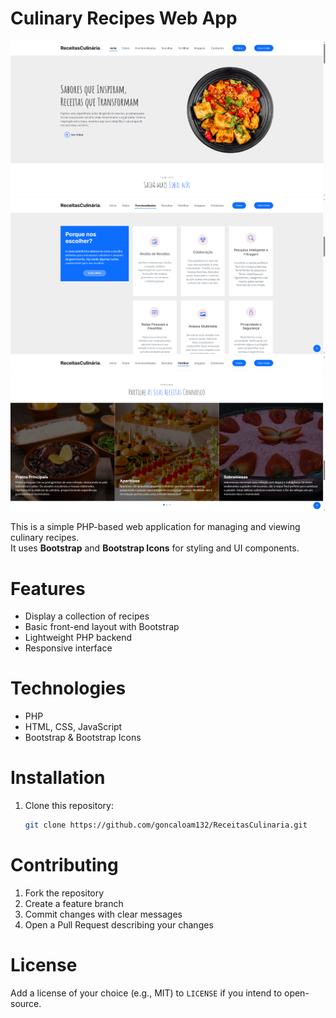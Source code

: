 # Culinary Recipes Web App

![](assets/img/image.png)
![](assets/img/image1.png)
![](assets/img/image2.png)

This is a simple PHP-based web application for managing and viewing culinary recipes.  
It uses **Bootstrap** and **Bootstrap Icons** for styling and UI components.

# Features
- Display a collection of recipes
- Basic front-end layout with Bootstrap
- Lightweight PHP backend
- Responsive interface

# Technologies
- PHP
- HTML, CSS, JavaScript
- Bootstrap & Bootstrap Icons

# Installation
1. Clone this repository:
   ```bash
   git clone https://github.com/goncaloam132/ReceitasCulinaria.git

# Contributing
1. Fork the repository
2. Create a feature branch
3. Commit changes with clear messages
4. Open a Pull Request describing your changes

# License
Add a license of your choice (e.g., MIT) to `LICENSE` if you intend to open-source.